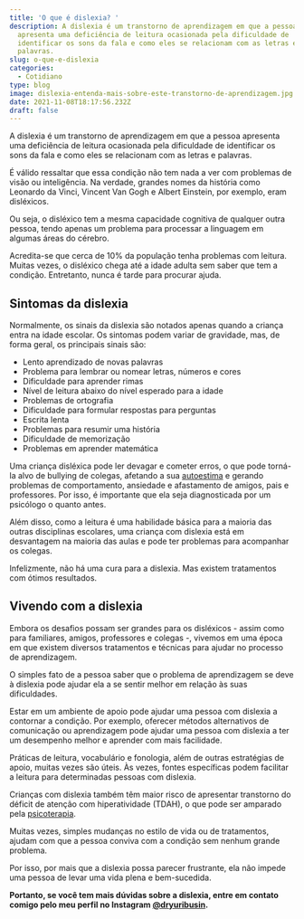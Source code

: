 ```yaml
---
title: 'O que é dislexia? '
description: A dislexia é um transtorno de aprendizagem em que a pessoa
  apresenta uma deficiência de leitura ocasionada pela dificuldade de
  identificar os sons da fala e como eles se relacionam com as letras e
  palavras.
slug: o-que-e-dislexia
categories:
  - Cotidiano
type: blog
image: dislexia-entenda-mais-sobre-este-transtorno-de-aprendizagem.jpg
date: 2021-11-08T18:17:56.232Z
draft: false
---
```


A dislexia é um transtorno de aprendizagem em que a pessoa apresenta uma deficiência de leitura ocasionada pela dificuldade de identificar os sons da fala e como eles se relacionam com as letras e palavras.

É válido ressaltar que essa condição não tem nada a ver com problemas de visão ou inteligência. Na verdade, grandes nomes da história como Leonardo da Vinci, Vincent Van Gogh e Albert Einstein, por exemplo, eram disléxicos.

Ou seja, o disléxico tem a mesma capacidade cognitiva de qualquer outra pessoa, tendo apenas um problema para processar a linguagem em algumas áreas do cérebro.

Acredita-se que cerca de 10% da população tenha problemas com leitura. Muitas vezes, o disléxico chega até a idade adulta sem saber que tem a condição. Entretanto, nunca é tarde para procurar ajuda.

## Sintomas da dislexia

Normalmente, os sinais da dislexia são notados apenas quando a criança entra na idade escolar. Os sintomas podem variar de gravidade, mas, de forma geral, os principais sinais são:

- Lento aprendizado de novas palavras
- Problema para lembrar ou nomear letras, números e cores
- Dificuldade para aprender rimas
- Nível de leitura abaixo do nível esperado para a idade
- Problemas de ortografia
- Dificuldade para formular respostas para perguntas
- Escrita lenta
- Problemas para resumir uma história
- Dificuldade de memorização
- Problemas em aprender matemática

Uma criança disléxica pode ler devagar e cometer erros, o que pode torná-la alvo de bullying de colegas, afetando a sua [autoestima](https://www.google.com/url?client=internal-element-cse&cx=013413282715532661870:5z8llcwtwhy&q=https://yuribusin.com.br/como-melhorar-autoestima/&sa=U&ved=2ahUKEwiq-Nvgj_zzAhXTGbkGHclRAsUQFnoECAUQAg&usg=AOvVaw1D1UIfb7rDTCP6_ScHk29t) e gerando problemas de comportamento, ansiedade e afastamento de amigos, pais e professores. Por isso, é importante que ela seja diagnosticada por um psicólogo o quanto antes.

Além disso, como a leitura é uma habilidade básica para a maioria das outras disciplinas escolares, uma criança com dislexia está em desvantagem na maioria das aulas e pode ter problemas para acompanhar os colegas.

Infelizmente, não há uma cura para a dislexia. Mas existem tratamentos com ótimos resultados.

## Vivendo com a dislexia

Embora os desafios possam ser grandes para os disléxicos - assim como para familiares, amigos, professores e colegas -, vivemos em uma época em que existem diversos tratamentos e técnicas para ajudar no processo de aprendizagem.

O simples fato de a pessoa saber que o problema de aprendizagem se deve à dislexia pode ajudar ela a se sentir melhor em relação às suas dificuldades.

Estar em um ambiente de apoio pode ajudar uma pessoa com dislexia a contornar a condição. Por exemplo, oferecer métodos alternativos de comunicação ou aprendizagem pode ajudar uma pessoa com dislexia a ter um desempenho melhor e aprender com mais facilidade.

Práticas de leitura, vocabulário e fonologia, além de outras estratégias de apoio, muitas vezes são úteis. Às vezes, fontes específicas podem facilitar a leitura para determinadas pessoas com dislexia.

Crianças com dislexia também têm maior risco de apresentar transtorno do déficit de atenção com hiperatividade (TDAH), o que pode ser amparado pela [psicoterapia](https://yuribusin.com.br/perguntas-frequentes/#apenas-uma-consulta).

Muitas vezes, simples mudanças no estilo de vida ou de tratamentos, ajudam com que a pessoa conviva com a condição sem nenhum grande problema.

Por isso, por mais que a dislexia possa parecer frustrante, ela não impede uma pessoa de levar uma vida plena e bem-sucedida.

**Portanto, se você tem mais dúvidas sobre a dislexia, entre em contato comigo pelo meu perfil no Instagram [@dryuribusin](https://www.instagram.com/dryuribusin/).**
